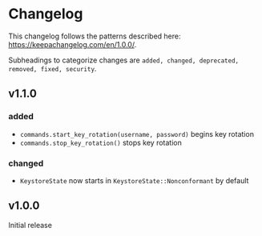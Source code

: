 # Changelog

This changelog follows the patterns described here: <https://keepachangelog.com/en/1.0.0/>.

Subheadings to categorize changes are `added, changed, deprecated, removed, fixed, security`.

## v1.1.0

### added

- `commands.start_key_rotation(username, password)` begins key rotation
- `commands.stop_key_rotation()` stops key rotation

### changed

- `KeystoreState` now starts in `KeystoreState::Nonconformant` by default

## v1.0.0

Initial release
